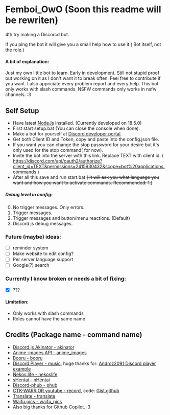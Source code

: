 # Femboi_OwO (Soon this readme will be rewriten)
4th try making a Discorcd bot.

If you ping the bot it will give you a small help how to use it.( Bot itself, not the role.)

#### A bit of explanation:
Just my own little bot to learn. Early in development. Still not stupid proof but working on it as I don't want it to break often.
Feel free to contribute if you want. I also appriciate every problem report and every help.
This bot only works with slash commands. NSFW commands only works in nsfw channels. :3

## Self Setup
- Have latest [NodeJs](https://nodejs.org/en/) installed. (Currently developed on 18.5.0)
- First start setup.bat (You can close the console when done).
- Make a bot for yourself at [Discord developer portal](https://discord.com/developers/applications).
- Get both Client ID and Token, copy and paste into the config.json file.
- If you want you can change the stop password for your desire but it's only used for the stop command( for now).
- Invite the bot into the server with this link. Replace TEXT with client id: ( https://discord.com/api/oauth2/authorize?client_id=TEXT&permissions=2415930432&scope=bot%20applications.commands )
- After all this save and run start.bat ~~( It will ask you what language you want and how you want to activate commands. Recommended: 1.)~~

##### Debug level in config:
0. No trigger messages. Only errors.
1. Trigger messages.
2. Trigger messages and button/menu reactions. (Default)
3. Discord.js debug messages.

### Future (maybe) ideas:
- [ ] reminder system
- [ ] Make website to edit config?
- [ ] Per server language support
- [ ] Google(?) search

### Currently I know broken or needs a bit of fixing:
- [x] ???

#### Limitation:
- Only works with slash commands
- Roles cannot have the same name

## Credits (Package name - command name)
- [Discord.js Akinator - akinator](https://www.npmjs.com/package/discord.js-akinator)
- [Anime-images API - anime_images](https://anime-api.hisoka17.repl.co/)
- [Booru - booru](https://www.npmjs.com/package/booru)
- [Discord Player - music](https://www.npmjs.com/package/discord-player), huge thanks for: [Androz2091 Discord player example](https://github.com/Androz2091/discord-player/blob/master/example/music-bot/index.js)
- [Nekos.life - nekoslife](https://www.npmjs.com/package/nekos.life)
- [sHentai - nHentai](https://www.npmjs.com/package/shentai)
- [Discord-phub - phub](https://www.npmjs.com/package/discord-phub)
- [CTK-WARRIOR youtube - record](https://www.youtube.com/watch?v=h7CC-8kTsGI), code: [Gist.github](https://gist.github.com/CTK-WARRIOR/dcf9bdeee01ddf2a6f6cf0004ebd20ff)
- [Translate - translate](https://www.npmjs.com/package/translate)
- [Waifu.pics - waifu_pics](https://waifu.pics/)
- Also big thanks for Github Copilot. :3
